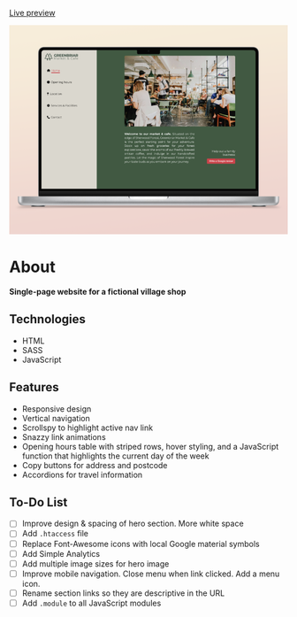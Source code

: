 [Live preview](https://danedwardsdeveloper.github.io/Village-Shop-Website/)

![Village shop website desktop mockup](/assets/images/mac-mockup.webp "Village shop website desktop mockup")

# About

**Single-page website for a fictional village shop**

## Technologies

- HTML
- SASS
- JavaScript

## Features

- Responsive design
- Vertical navigation
- Scrollspy to highlight active nav link
- Snazzy link animations
- Opening hours table with striped rows, hover styling, and a JavaScript function that highlights the current day of the week
- Copy buttons for address and postcode
- Accordions for travel information

## To-Do List

- [ ] Improve design & spacing of hero section. More white space
- [ ] Add `.htaccess` file
- [ ] Replace Font-Awesome icons with local Google material symbols
- [ ] Add Simple Analytics
- [ ] Add multiple image sizes for hero image
- [ ] Improve mobile navigation. Close menu when link clicked. Add a menu icon.
- [ ] Rename section links so they are descriptive in the URL
- [ ] Add `.module` to all JavaScript modules
